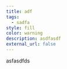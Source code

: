 ```yaml
---
title: adf
tags:
  - sadfa
style: fill
color: warning
description: asdfasdf
external_url: false
---
```

asfasdfds